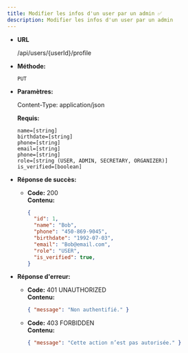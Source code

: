 ```yaml
---
title: Modifier les infos d'un user par un admin ✅
description: Modifier les infos d'un user par un admin
---
```


* **URL**

  /api/users/{userId}/profile

* **Méthode:**
  
  `PUT`

* **Paramètres:**

  Content-Type: application/json

  **Requis:**
 
    `name=[string]`<br>
    `birthdate=[string]`<br>
    `phone=[string]`<br>
    `email=[string]`<br>
    `phone=[string]`<br>
    `role=[string (USER, ADMIN, SECRETARY, ORGANIZER)]`<br>
    `is_verified=[boolean]`<br>


* **Réponse de succès:**
  
  * **Code:** 200 <br />
    **Contenu:** 
    ```json
    {
      "id": 1,
      "name": "Bob",
      "phone": "450-869-9045",
      "birthdate": "1992-07-03",
      "email": "Bob@email.com",
      "role": "USER",
      "is_verified": true,
    }
    ```

* **Réponse d'erreur:**

  * **Code:** 401 UNAUTHORIZED <br />
    **Contenu:** 
    ```json
    { "message": "Non authentifié." }
    ```

  * **Code:** 403 FORBIDDEN <br />
    **Contenu:** 
    ```json
    { "message": "Cette action n’est pas autorisée." }
    ```
